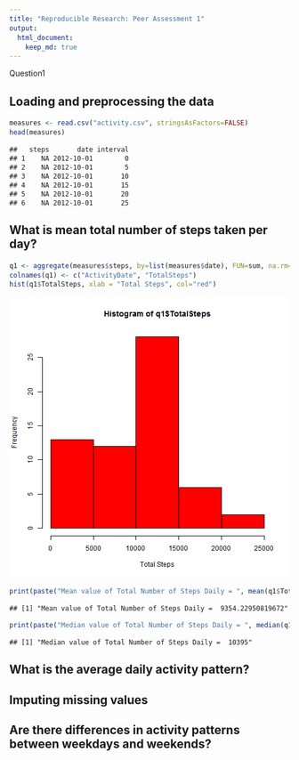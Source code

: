 ```yaml
---
title: "Reproducible Research: Peer Assessment 1"
output: 
  html_document:
    keep_md: true
---
```


Question1

## Loading and preprocessing the data


```r
measures <- read.csv("activity.csv", stringsAsFactors=FALSE)
head(measures)
```

```
##   steps       date interval
## 1    NA 2012-10-01        0
## 2    NA 2012-10-01        5
## 3    NA 2012-10-01       10
## 4    NA 2012-10-01       15
## 5    NA 2012-10-01       20
## 6    NA 2012-10-01       25
```

## What is mean total number of steps taken per day?


```r
q1 <- aggregate(measures$steps, by=list(measures$date), FUN=sum, na.rm=TRUE)
colnames(q1) <- c("ActivityDate", "TotalSteps")
hist(q1$TotalSteps, xlab = "Total Steps", col="red")
```

![plot of chunk unnamed-chunk-2](figure/unnamed-chunk-2.png) 

```r
print(paste("Mean value of Total Number of Steps Daily = ", mean(q1$TotalSteps)))
```

```
## [1] "Mean value of Total Number of Steps Daily =  9354.22950819672"
```

```r
print(paste("Median value of Total Number of Steps Daily = ", median(q1$TotalSteps)))
```

```
## [1] "Median value of Total Number of Steps Daily =  10395"
```
## What is the average daily activity pattern?



## Imputing missing values



## Are there differences in activity patterns between weekdays and weekends?
